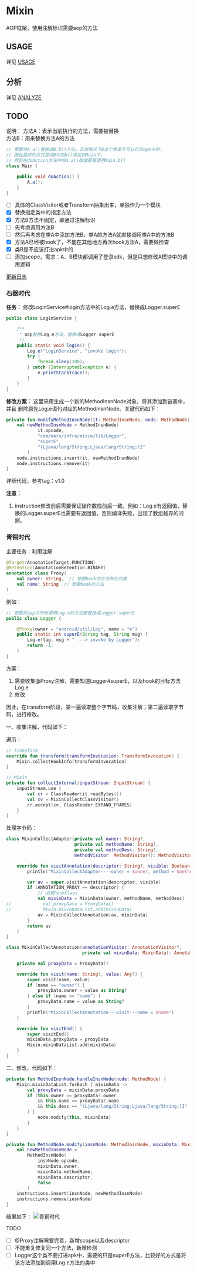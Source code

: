 # Mixin

AOP框架，使用注解标识需要aop的方法  

## USAGE   
详见 [USAGE](https://github.com/JohnnySwordMan/Mixin/blob/main/USAGE.md)

## 分析     
详见 [ANALYZE](https://github.com/JohnnySwordMan/Mixin/blob/main/ANALYZE.md)

## TODO   
说明：
方法A：表示当前执行的方法，需要被替换     
方法B：用来替换方法A的方法
```java
// 需要将A.a()替换成B.b()方法，正常情况下B这个类是不可以打进apk中的，
// 因此最好的方式是将B中的b()添加到Main中，
// 然后在doAction方法中将A.a()改成直接调用Main.b()
class Main {

    public void doAction() {
        A.a();  
    }
}
```


- [ ] 具体的ClassVisitor或者Transform抽象出来，单独作为一个模块
- [x] 替换指定类中的指定方法
- [x] 方法B方法不固定，即通过注解标识
- [ ] 先考虑调用方法B
- [ ] 然后再考虑在类A中添加方法B，类A的方法A就直接调用类A中的方法B
- [x] 方法A已经被hook了，不能在其他地方再次hook方法A，需要做检查
- [x] 类B是不应该打进apk中的  
- [ ] 添加scope，需求：A、B模块都调用了登录sdk，但是只想修改A模块中的调用逻辑

[更新日志](https://github.com/JohnnySwordMan/Mixin/blob/develop/UPDATE.md)


### 石器时代       
**任务：** 修改LoginService#login方法中的Log.e方法，替换成Logger.superE
```java
public class LoginService {

    /**
     * aop替换Log.e方法，替换成Logger.superE
     */
    public static void login() {
        Log.e("LoginService", "invoke login");
        try {
            Thread.sleep(100);
        } catch (InterruptedException e) {
            e.printStackTrace();
        }
    }
}
```  
**修改方案：** 这里采用生成一个新的MethodInsnNode对象，将其添加到链表中，并且 删除原先Log.e语句对应的MethodInsnNode。关键代码如下：
```kotlin
private fun modifyMethodInsnNode(it: MethodInsnNode, node: MethodNode) {
    val newMethodInsnNode = MethodInsnNode(
            it.opcode,
            "com/mars/infra/mixin/lib/Logger",
            "superE",
            "(Ljava/lang/String;Ljava/lang/String;)I"
        )
    node.instructions.insert(it, newMethodInsnNode)
    node.instructions.remove(it) 
}
```      
详细代码，参考tag：v1.0   

**注意：**
1. instruction修改前后需要保证操作数栈前后一致。例如：Log.e有返回值，替换的Logger.superE也需要有返回值，否则编译失败，出现了数组越界的问题。

### 青铜时代   
主要任务：利用注解
```kotlin
@Target(AnnotationTarget.FUNCTION)
@Retention(AnnotationRetention.BINARY)
annotation class Proxy(
    val owner: String,  // 想要hook的方法所在的类
    val name: String  // 想要hook的方法
)
```   
例如：
```java
// 想要将app中所有调用Log.e的方法都替换成Logger.superE
public class Logger {

    @Proxy(owner = "android/util/Log", name = "e")
    public static int superE(String tag, String msg) {
        Log.e(tag, msg + " ---> invoke by Logger");
        return -1;
    }
}
```       

方案：
1. 需要收集@Proxy注解，需要知道Logger#superE，以及hook的目标方法Log.e
2. 修改

因此，在transform阶段，第一遍读取整个字节码，收集注解；第二遍读取字节码，进行修改。

一、收集注解，代码如下：   

遍历：
```kotlin
// Transform
override fun transform(transformInvocation: TransformInvocation) {
    Mixin.collectHookInfo(transformInvocation)
}

// Mixin
private fun collectInternal(inputStream: InputStream) {
    inputStream.use {
        val cr = ClassReader(it.readBytes())
        val cv = MixinCollectClassVisitor()
        cr.accept(cv, ClassReader.EXPAND_FRAMES)
    }
}
```
处理字节码：
```kotlin
class MixinCollectAdapter(private val owner: String?,
                          private val methodName: String?,
                          private val methodDesc: String?,
                          methodVisitor: MethodVisitor?): MethodVisitor(Opcodes.ASM7, methodVisitor) {

    override fun visitAnnotation(descriptor: String?, visible: Boolean): AnnotationVisitor? {
        println("MixinCollectAdapter----owner = $owner, method = $methodName, visitAnnotation = $descriptor, visible = $visible")

        var av = super.visitAnnotation(descriptor, visible)
        if (ANNOTATION_PROXY == descriptor) {
            // 记录hookClass
            val mixinData = MixinData(owner, methodName, methodDesc)
//            val proxyData = ProxyData()
//            Mixin.mixinDataList.add(mixinData)
            av = MixinCollectAnnotation(av, mixinData)
        }
        return av
    }
}

class MixinCollectAnnotation(annotationVisitor: AnnotationVisitor?,
                             private val mixinData: MixinData): AnnotationVisitor(Opcodes.ASM7, annotationVisitor) {

    private val proxyData = ProxyData()

    override fun visit(name: String?, value: Any?) {
        super.visit(name, value)
        if (name == "owner") {
            proxyData.owner = value as String?
        } else if (name == "name") {
            proxyData.name = value as String?
        }
        println("MixinCollectAnnotation---visit---name = $name")
    }

    override fun visitEnd() {
        super.visitEnd()
        mixinData.proxyData = proxyData
        Mixin.mixinDataList.add(mixinData)
    }
}
```   

二、修改，代码如下：
```kotlin
private fun MethodInsnNode.handleInsnNode(node: MethodNode) {
    Mixin.mixinDataList.forEach { mixinData ->
        val proxyData = mixinData.proxyData
        if (this.owner == proxyData?.owner
            && this.name == proxyData?.name
            && this.desc == "(Ljava/lang/String;Ljava/lang/String;)I"  // TODO proxtData新增descriptor属性
        ) {
            node.modify(this, mixinData)
        }
    }
}

private fun MethodNode.modify(insnNode: MethodInsnNode, mixinData: MixinData) {
    val newMethodInsnNode =
        MethodInsnNode(
            insnNode.opcode,
            mixinData.owner,
            mixinData.methodName,
            mixinData.descriptor,
            false
        )
    instructions.insert(insnNode, newMethodInsnNode)
    instructions.remove(insnNode)
}
```   

结果如下：
![青铜时代](./assets/青铜时代.png)  

TODO   
- [ ] @Proxy注解需要完善，新增scope以及descriptor
- [ ] 不能重复修复同一个方法，新增检测
- [ ] Logger这个类不要打进apk中，需要的只是superE方法，比较好的方式是将该方法添加到调用Log.e方法的类中